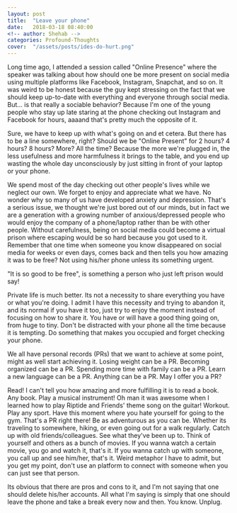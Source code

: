 ```yaml
---
layout: post
title:  "Leave your phone"
date:   2018-03-18 08:40:00
<!-- author: Shehab -->
categories: Profound-Thoughts
cover:  "/assets/posts/ides-do-hurt.png"
---
```


Long time ago, I attended a session called "Online Presence" where the speaker was talking about how should one be more present on social media using multiple platforms like Facebook, Instagram, Snapchat, and so on. It was weird to be honest because the guy kept stressing on the fact that we should keep up-to-date with everything and everyone through social media. But... is that really a sociable behavior? Because I'm one of the young people who stay up late staring at the phone checking out Instagram and Facebook for hours, aaaand that's pretty much the opposite of it.

Sure, we have to keep up with what's going on and et cetera. But there has to be a line somewhere, right? Should we be "Online Present" for 2 hours? 4 hours? 8 hours? More? All the time? Because the more we're plugged in, the less usefulness and more harmfulness it brings to the table, and you end up wasting the whole day unconsciously by just sitting in front of your laptop or your phone.

We spend most of the day checking out other people's lives while we neglect our own. We forget to enjoy and appreciate what we have. No wonder why so many of us have developed anxiety and depression. That's a serious issue, we thought we're just bored out of our minds, but in fact we are a generation with a growing number of anxious/depressed people who would enjoy the company of a phone/laptop rather than be with other people. Without carefulness, being on social media could become a virtual prison where escaping would be so hard because you got used to it. Remember that one time when someone you know disappeared on social media for weeks or even days, comes back and then tells you how amazing it was to be free? Not using his/her phone unless its something urgent.

"It is so good to be free", is something a person who just left prison would say!

Private life is much better. Its not a necessity to share everything you have or what you're doing. I admit I have this necessity and trying to abandon it, and its normal if you have it too, just try to enjoy the moment instead of focusing on how to share it. You have or will have a good thing going on, from huge to tiny. Don't be distracted with your phone all the time because it is tempting. Do something that makes you occupied and forget checking your phone.

We all have personal records (PRs) that we want to achieve at some point, might as well start achieving it. Losing weight can be a PR. Becoming organized can be a PR. Spending more time with family can be a PR. Learn a new language can be a PR. Anything can be a PR. May I offer you a PR?

Read! I can't tell you how amazing and more fulfilling it is to read a book. Any book.
Play a musical instrument! Oh man it was awesome when I learned how to play Riptide and Friends' theme song on the guitar!
Workout. Play any sport. Have this moment where you hate yourself for going to the gym. That's a PR right there!
Be as adventurous as you can be. Whether its traveling to somewhere, hiking, or even going out for a walk regularly.
Catch up with old friends/colleagues. See what they've been up to.
Think of yourself and others as a bunch of movies. If you wanna watch a certain movie, you go and watch it, that's it. If you wanna catch up with someone, you call up and see him/her, that's it. Weird metaphor I have to admit, but you get my point, don't use an platform to connect with someone when you can just see that person.

Its obvious that there are pros and cons to it, and I'm not saying that one should delete his/her accounts. All what I'm saying is simply that one should leave the phone and take a break every now and then. You know. Unplug.